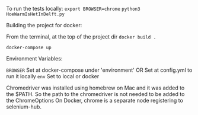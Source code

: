 To run the tests locally:
`export BROWSER=chrome`
`python3 HoeWarmIsHetInDelft.py`

Building the project for docker:

From the terminal, at the top of the project dir
`docker build .`

`docker-compose up`

Environment Variables:

`BROWSER`
Set at docker-compose under 'environment'
OR 
Set at config.yml to run it locally
`env`
Set to local or docker

Chromedriver was installed using homebrew on Mac and it was added to the $PATH.
So the path to the chromedriver is not needed to be added to the ChromeOptions
On Docker, chrome is a separate node registering to selenium-hub.

